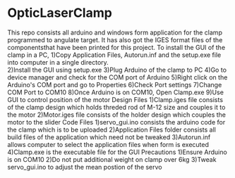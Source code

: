 # OpticLaserClamp
This repo consists all arduino and windows form application for the clamp programmed to angulate target.
It has also got the IGES format files of the componentsthat have been printed for this project.
To install the GUI of the clamp in a PC,
1)Copy Application Files, Autorun.inf and the setup.exe file into computer in a single directory.  
2)Install the GUI using setup.exe
3)Plug Arduino of the clamp to PC
4)Go to device manager and check for the COM port of Arduino
5)Right click on the Arduino's COM port and go to Properties
6)Check Port settings
7)Change COM Port to COM10
8)Once Arduino is on COM10, Open Clamp.exe
9)Use GUI to control position of the motor
Design Files
1)Clamp.iges file consists of the clamp design which holds threded rod of M-12 size and couples it to the motor
2)Motor.iges file consists of the holder design which couples the motor to the slider
Code Files
1)servo_gui.ino consists the arduino code for the clamp which is to be uploaded
2)Application Files folder consists all build files of the application which need not be tweaked
3)Autorun.inf allows computer to select the application files when form is executed
4)Clamp.exe is the executable file for the GUI
Precautions
1)Ensure Arduino is on COM10
2)Do not put additional weight on clamp over 6kg
3)Tweak servo_gui.ino to adjust the mean postion of the servo

